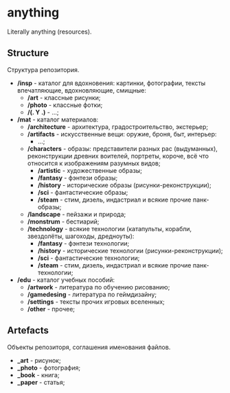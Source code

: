 # anything
Literally anything (resources).

## Structure
Структура репозитория.

* **/insp** - каталог для вдохновения: картинки, фотографии, тексты впечатляющие, вдохновляющие, смищные:
  * **/art** - классные рисунки;
  * **/photo** - классные фотки;
  * **/(. Y .)** - ...;
* **/mat** - каталог материалов:
  * **/architecture** - архитектура, градостроительство, экстерьер;
  * **/artifacts** - искусственные вещи: оружие, броня, быт, интерьер:
     * ...;
  * **/characters** - образы: представители разных рас (выдуманных), реконструкции древних воителей, портреты, короче, всё что относится к изображениям разумных видов;
     * **/artistic** - художественные образы;
     * **/fantasy** - фэнтези образы;
     * **/history** - исторические образы (рисунки-реконструкции);
     * **/sci** - фантастические образы;
     * **/steam** - стим, дизель, индастриал и всякие прочие панк-образы;
  * **/landscape** - пейзажи и природа;
  * **/monstrum** - бестиарий;
  * **/technology** - всякие технологии (катапульты, корабли, звездолёты, шагоходы, дредноуты):
     * **/fantasy** - фэнтези технологии;
     * **/history** - исторические технологии (рисунки-реконструкции);
     * **/sci** - фантастические технологии;
     * **/steam** - стим, дизель, индастриал и всякие прочие панк-технологии; 
* **/edu** - каталог учебных пособий:
  * **/artwork** - литература по обучению рисованию;
  * **/gamedesing** - литература по геймдизайну;
  * **/settings** - тексты прочих игровых вселенных;
  * **/other** - прочее;

## Artefacts
Объекты репозиторя, соглашения именования файлов.

* **_art** - рисунок;
* **_photo** - фотография;
* **_book** - книга;
* **_paper** - статья;
